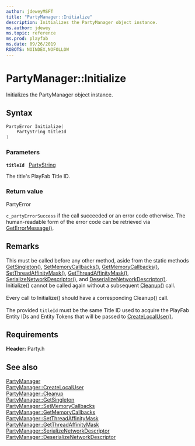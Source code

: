 ```yaml
---
author: jdeweyMSFT
title: "PartyManager::Initialize"
description: Initializes the PartyManager object instance.
ms.author: jdewey
ms.topic: reference
ms.prod: playfab
ms.date: 09/26/2019
ROBOTS: NOINDEX,NOFOLLOW
---
```


# PartyManager::Initialize  

Initializes the PartyManager object instance.  

## Syntax  
  
```cpp
PartyError Initialize(  
    PartyString titleId  
)  
```  
  
### Parameters  
  
**`titleId`** &nbsp; [PartyString](../../../typedefs.md)  
  
The title's PlayFab Title ID.  
  
  
### Return value  
PartyError
  
```c_partyErrorSuccess``` if the call succeeded or an error code otherwise. The human-readable form of the error code can be retrieved via [GetErrorMessage()](partymanager_geterrormessage.md).
  
## Remarks  
  
This must be called before any other method, aside from the static methods [GetSingleton()](partymanager_getsingleton.md), [SetMemoryCallbacks()](partymanager_setmemorycallbacks.md), [GetMemoryCallbacks()](partymanager_getmemorycallbacks.md), [SetThreadAffinityMask()](partymanager_setthreadaffinitymask.md), [GetThreadAffinityMask()](partymanager_getthreadaffinitymask.md), [SerializeNetworkDescriptor()](partymanager_serializenetworkdescriptor.md), and [DeserializeNetworkDescriptor()](partymanager_deserializenetworkdescriptor.md). Initialize() cannot be called again without a subsequent [Cleanup()](partymanager_cleanup.md) call. <br /><br /> Every call to Initialize() should have a corresponding Cleanup() call.   <br /><br /> The provided `titleId` must be the same Title ID used to acquire the PlayFab Entity IDs and Entity Tokens that will be passed to [CreateLocalUser()](partymanager_createlocaluser.md).
  
## Requirements  
  
**Header:** Party.h
  
## See also  
[PartyManager](../partymanager.md)  
[PartyManager::CreateLocalUser](partymanager_createlocaluser.md)  
[PartyManager::Cleanup](partymanager_cleanup.md)  
[PartyManager::GetSingleton](partymanager_getsingleton.md)  
[PartyManager::SetMemoryCallbacks](partymanager_setmemorycallbacks.md)  
[PartyManager::GetMemoryCallbacks](partymanager_getmemorycallbacks.md)  
[PartyManager::SetThreadAffinityMask](partymanager_setthreadaffinitymask.md)  
[PartyManager::GetThreadAffinityMask](partymanager_getthreadaffinitymask.md)  
[PartyManager::SerializeNetworkDescriptor](partymanager_serializenetworkdescriptor.md)  
[PartyManager::DeserializeNetworkDescriptor](partymanager_deserializenetworkdescriptor.md)
  
  
